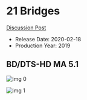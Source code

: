 # 21 Bridges

[Discussion Post](https://www.avsforum.com/threads/bass-eq-for-filtered-movies.2995212/post-59242196)

* Release Date: 2020-02-18
* Production Year: 2019

## BD/DTS-HD MA 5.1

![img 0](https://i.imgur.com/og09DN7.jpg)

![img 1](https://i.imgur.com/3bKyHyw.png)

